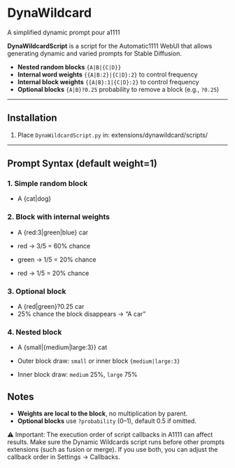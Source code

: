 # DynaWildcard
A simplified dynamic prompt pour a1111


**DynaWildcardScript** is a script for the Automatic1111 WebUI that allows generating dynamic and varied prompts for Stable Diffusion. 

- **Nested random blocks** `{A|B|{C|D}}`
- **Internal word weights** `{{A|B:2}|{C|D}:2}` to control frequency  
- **Internal block weights** `{{A|B}:1|{C|D}:2}` to control frequency  
- **Optional blocks** `{A|B}?0.25` probability to remove a block (e.g., `?0.25`)  

---

## Installation

1. Place `DynaWildcardScript.py` in: extensions/dynawildcard/scripts/


---

## Prompt Syntax (default weight=1)

### 1. Simple random block

- A {cat|dog}

### 2. Block with internal weights

- A {red:3|green|blue} car

- red → 3/5 = 60% chance
- green → 1/5 = 20% chance
- red → 1/5 = 20% chance


### 3. Optional block

- A {red|green}?0.25 car
- 25% chance the block disappears → “A car”

### 4. Nested block

- A {small|{medium|large:3}} cat

- Outer block draw: `small` or inner block `{medium|large:3}`  
- Inner block draw: `medium` 25%, `large` 75%  

## Notes

- **Weights are local to the block**, no multiplication by parent.  
- **Optional blocks** use `?probability` (0–1), default 0.5 if omitted.  


⚠️ Important: The execution order of script callbacks in A1111 can affect results.
Make sure the Dynamic Wildcards script runs before other prompts extensions (such as fusion or merge). 
If you use both, you can adjust the callback order in Settings → Callbacks.







